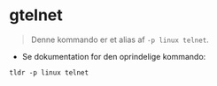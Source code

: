 # gtelnet

> Denne kommando er et alias af `-p linux telnet`.

- Se dokumentation for den oprindelige kommando:

`tldr -p linux telnet`
